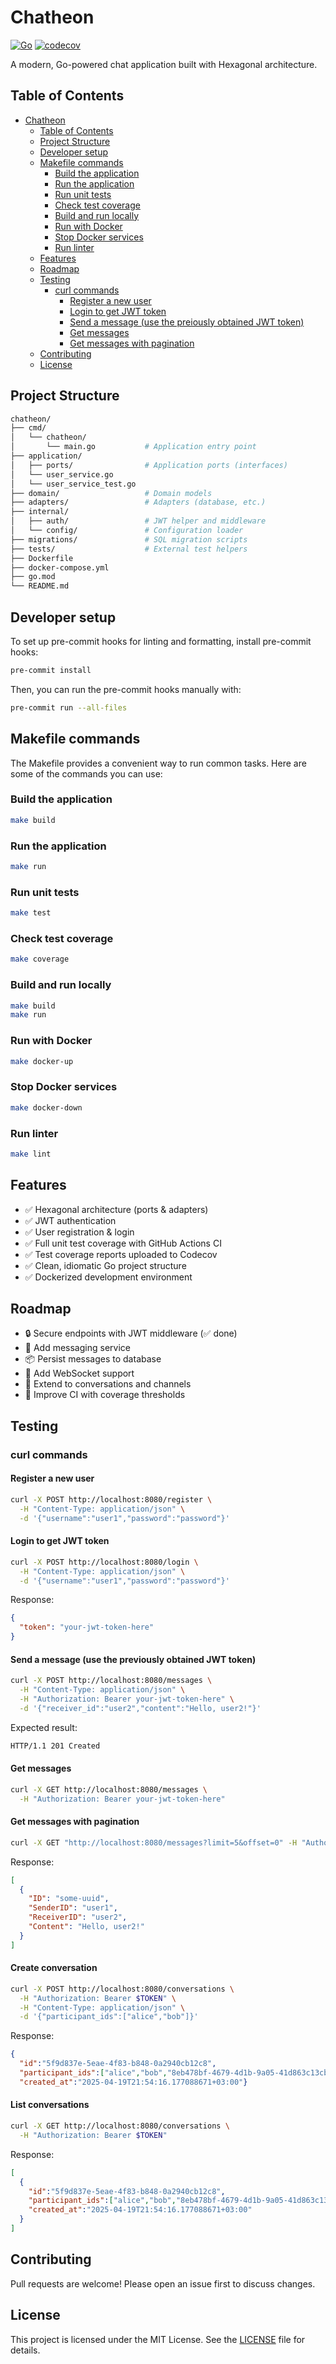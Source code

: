 # Chatheon

[![Go](https://github.com/chrikar/chatheon/actions/workflows/ci.yml/badge.svg)](https://github.com/yourusername/chatheon/actions)
[![codecov](https://codecov.io/gh/chrikar/chatheon/graph/badge.svg?token=3D0K04DH8Q)](https://codecov.io/gh/chrikar/chatheon)

A modern, Go-powered chat application built with Hexagonal architecture.

## Table of Contents
- [Chatheon](#chatheon)
  - [Table of Contents](#table-of-contents)
  - [Project Structure](#project-structure)
  - [Developer setup](#developer-setup)
  - [Makefile commands](#makefile-commands)
    - [Build the application](#build-the-application)
    - [Run the application](#run-the-application)
    - [Run unit tests](#run-unit-tests)
    - [Check test coverage](#check-test-coverage)
    - [Build and run locally](#build-and-run-locally)
    - [Run with Docker](#run-with-docker)
    - [Stop Docker services](#stop-docker-services)
    - [Run linter](#run-linter)
  - [Features](#features)
  - [Roadmap](#roadmap)
  - [Testing](#testing)
    - [curl commands](#curl-commands)
      - [Register a new user](#register-a-new-user)
      - [Login to get JWT token](#login-to-get-jwt-token)
      - [Send a message (use the preiously obtained JWT token)](#send-a-message-use-the-preiously-obtained-jwt-token)
      - [Get messages](#get-messages)
      - [Get messages with pagination](#get-messages-with-pagination)
  - [Contributing](#contributing)
  - [License](#license)

## Project Structure

```bash
chatheon/
├── cmd/
│   └── chatheon/
│       └── main.go           # Application entry point
├── application/
│   ├── ports/                # Application ports (interfaces)
│   └── user_service.go
│   └── user_service_test.go
├── domain/                   # Domain models
├── adapters/                 # Adapters (database, etc.)
├── internal/
│   ├── auth/                 # JWT helper and middleware
│   └── config/               # Configuration loader
├── migrations/               # SQL migration scripts
├── tests/                    # External test helpers
├── Dockerfile
├── docker-compose.yml
├── go.mod
└── README.md
```

## Developer setup
To set up pre-commit hooks for linting and formatting, install pre-commit hooks:

```bash
pre-commit install
```

Then, you can run the pre-commit hooks manually with:
```bash
pre-commit run --all-files
```

## Makefile commands
The Makefile provides a convenient way to run common tasks. Here are some of the commands you can use:

### Build the application
```bash
make build
```

### Run the application
```bash
make run
```

### Run unit tests
```bash
make test
```

### Check test coverage
```bash
make coverage
```

### Build and run locally
```bash
make build
make run
```

### Run with Docker
```bash
make docker-up
```

### Stop Docker services
```bash
make docker-down
```

### Run linter
```bash
make lint
```

## Features

- ✅ Hexagonal architecture (ports & adapters)
- ✅ JWT authentication
- ✅ User registration & login
- ✅ Full unit test coverage with GitHub Actions CI
- ✅ Test coverage reports uploaded to Codecov
- ✅ Clean, idiomatic Go project structure
- ✅ Dockerized development environment

## Roadmap

- 🔒 Secure endpoints with JWT middleware (✅ done)
- 💬 Add messaging service
- 📦 Persist messages to database
- 🚀 Add WebSocket support
- 🧩 Extend to conversations and channels
- 🧩 Improve CI with coverage thresholds

## Testing
### curl commands

#### Register a new user
```bash
curl -X POST http://localhost:8080/register \
  -H "Content-Type: application/json" \
  -d '{"username":"user1","password":"password"}'
```

#### Login to get JWT token
```bash
curl -X POST http://localhost:8080/login \
  -H "Content-Type: application/json" \
  -d '{"username":"user1","password":"password"}'
```

Response:
```json
{
  "token": "your-jwt-token-here"
}
```

#### Send a message (use the previously obtained JWT token)
```bash
curl -X POST http://localhost:8080/messages \
  -H "Content-Type: application/json" \
  -H "Authorization: Bearer your-jwt-token-here" \
  -d '{"receiver_id":"user2","content":"Hello, user2!"}'
```

Expected result:
```bash
HTTP/1.1 201 Created
```

#### Get messages
```bash
curl -X GET http://localhost:8080/messages \
  -H "Authorization: Bearer your-jwt-token-here"
```

#### Get messages with pagination
```bash
curl -X GET "http://localhost:8080/messages?limit=5&offset=0" -H "Authorization: Bearer your-token"
```

Response:
```json
[
  {
    "ID": "some-uuid",
    "SenderID": "user1",
    "ReceiverID": "user2",
    "Content": "Hello, user2!"
  }
]
```

#### Create conversation
```bash
curl -X POST http://localhost:8080/conversations \
  -H "Authorization: Bearer $TOKEN" \
  -H "Content-Type: application/json" \
  -d '{"participant_ids":["alice","bob"]}'
```

Response:
```json
{
  "id":"5f9d837e-5eae-4f83-b848-0a2940cb12c8",
  "participant_ids":["alice","bob","8eb478bf-4679-4d1b-9a05-41d863c13cba"],
  "created_at":"2025-04-19T21:54:16.177088671+03:00"}
```

#### List conversations
```bash
curl -X GET http://localhost:8080/conversations \
  -H "Authorization: Bearer $TOKEN"
```

Response:
```json
[
  {
    "id":"5f9d837e-5eae-4f83-b848-0a2940cb12c8",
    "participant_ids":["alice","bob","8eb478bf-4679-4d1b-9a05-41d863c13cba"],
    "created_at":"2025-04-19T21:54:16.177088671+03:00"
  }
]
```


## Contributing

Pull requests are welcome! Please open an issue first to discuss changes.

## License

This project is licensed under the MIT License. See the [LICENSE](LICENSE) file for details.
